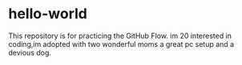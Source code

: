 # hello-world
This repository is for practicing the GitHub Flow.
im 20 interested in coding,im adopted with two wonderful moms a great pc setup and a devious dog.
